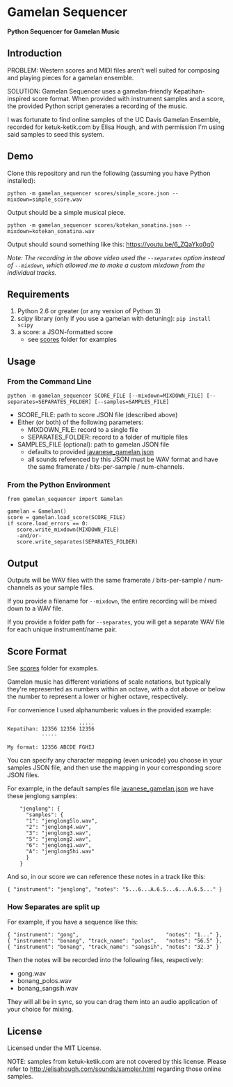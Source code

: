# Gamelan Sequencer

**Python Sequencer for Gamelan Music**

## Introduction

PROBLEM: Western scores and MIDI files aren't well suited for composing and playing pieces for a gamelan ensemble.

SOLUTION: Gamelan Sequencer uses a gamelan-friendly Kepatihan-inspired score format.  When provided with instrument samples and a score, the provided Python script generates a recording of the music.

I was fortunate to find online samples of the UC Davis Gamelan Ensemble, recorded for ketuk-ketik.com by Elisa Hough, and with permission I'm using said samples to seed this system.

## Demo

Clone this repository and run the following (assuming you have Python installed):

`python -m gamelan_sequencer scores/simple_score.json --mixdown=simple_score.wav`

Output should be a simple musical piece.

`python -m gamelan_sequencer scores/kotekan_sonatina.json --mixdown=kotekan_sonatina.wav`

Output should sound something like this: https://youtu.be/6_ZQaYkq0q0

_Note: The recording in the above video used the `--separates` option instead of `--mixdown`, which allowed me to make a custom mixdown from the individual tracks._


## Requirements

1. Python 2.6 or greater (or any version of Python 3)
2. scipy library (only if you use a gamelan with detuning): `pip install scipy`
3. a score: a JSON-formatted score
   - see [scores](scores) folder for examples

## Usage

### From the Command Line
 
`python -m gamelan_sequencer SCORE_FILE [--mixdown=MIXDOWN_FILE] [--separates=SEPARATES_FOLDER] [--samples=SAMPLES_FILE]`

- SCORE_FILE: path to score JSON file (described above)
- Either (or both) of the following parameters:
  - MIXDOWN_FILE: record to a single file
  - SEPARATES_FOLDER: record to a folder of multiple files
- SAMPLES_FILE (optional): path to gamelan JSON file
  - defaults to provided [javanese_gamelan.json](gamelan_sequencer/samples/javanese_gamelan.json)
  - all sounds referenced by this JSON must be WAV format and have the same framerate / bits-per-sample / num-channels.

### From the Python Environment
```
from gamelan_sequencer import Gamelan

gamelan = Gamelan()
score = gamelan.load_score(SCORE_FILE)
if score.load_errors == 0:
   score.write_mixdown(MIXDOWN_FILE)
   -and/or-
   score.write_separates(SEPARATES_FOLDER)
```

## Output

Outputs will be WAV files with the same framerate / bits-per-sample / num-channels as your sample files.

If you provide a filename for `--mixdown`, the entire recording will be mixed down to a WAV file.

If you provide a folder path for `--separates`, you will get a separate WAV file for each unique instrument/name pair. 

## Score Format
See [scores](scores) folder for examples.

Gamelan music has different variations of scale notations, but typically they're represented as numbers within an octave, with a dot above or below the number to represent a lower or higher octave, respectively.

For convenience I used alphanumberic values in the provided example:

```
                       .....
Kepatihan: 12356 12356 12356
           ·····

My format: 12356 ABCDE FGHIJ
```

You can specify any character mapping (even unicode) you choose in your samples JSON file, and then use the mapping in your corresponding score JSON files.

For example, in the default samples file [javanese_gamelan.json](gamelan_sequencer/samples/javanese_gamelan.json) we have these jenglong samples:
```
    "jenglong": { 
      "samples": {
      "1": "jenglong5lo.wav", 
      "2": "jenglong4.wav", 
      "3": "jenglong3.wav", 
      "5": "jenglong2.wav", 
      "6": "jenglong1.wav",
      "A": "jenglong5hi.wav"
      }
    }
```

And so, in our score we can reference these notes in a track like this:
```
{ "instrument": "jenglong", "notes": "5...6...A.6.5...6...A.6.5..." }
```

### How Separates are split up

For example, if you have a sequence like this:
```
{ "instrument": "gong",                            "notes": "1..." },
{ "instrument": "bonang", "track_name": "polos",   "notes": "56.5" },
{ "instrument": "bonang", "track_name": "sangsih", "notes": "32.3" }
```
Then the notes will be recorded into the following files, respectively: 
- gong.wav
- bonang_polos.wav
- bonang_sangsih.wav

They will all be in sync, so you can drag them into an audio application of your choice for mixing.


## License

Licensed under the MIT License.

NOTE: samples from ketuk-ketik.com are not covered by this license.  Please refer to http://elisahough.com/sounds/sampler.html regarding those online samples.

